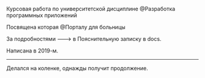 Курсовая работа по университетской дисциплине @Разработка программных приложений

Посвящена которая @Порталу для больницы

За подробностями ---> в Пояснительную записку в docs.

Написана в 2019-м.

___
Делался на коленке, однажды получит продолжение.